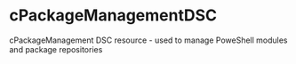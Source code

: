 # cPackageManagementDSC
cPackageManagement DSC resource - used to manage PoweShell modules and package repositories
